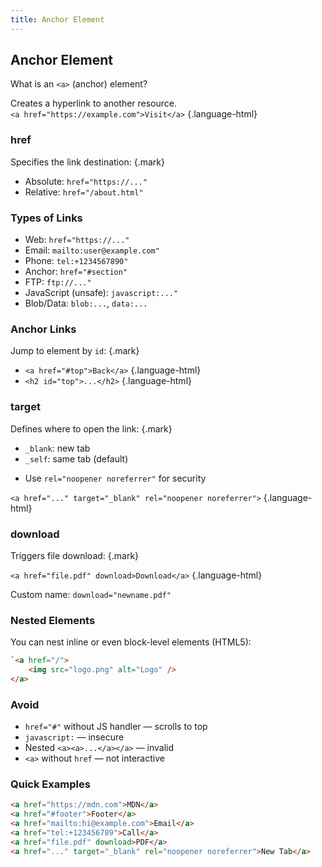 ```yaml
---
title: Anchor Element
---
```


## Anchor Element

What is an `<a>` (anchor) element?

Creates a hyperlink to another resource.  
`<a href="https://example.com">Visit</a>` {.language-html}  

### href

Specifies the link destination:  {.mark}  

- Absolute: `href="https://..."`  
- Relative: `href="/about.html"`  


### Types of Links

- Web: `href="https://..."`  
- Email: `mailto:user@example.com"`  
- Phone: `tel:+1234567890"`  
- Anchor: `href="#section"`  
- FTP: `ftp://..."`  
- JavaScript (unsafe): `javascript:..."`  
- Blob/Data: `blob:...`, `data:...`  


### Anchor Links

Jump to element by `id`:  {.mark}  

- `<a href="#top">Back</a>` {.language-html}  
- `<h2 id="top">...</h2>` {.language-html}  


### target

Defines where to open the link:  {.mark}  

- `_blank`: new tab  
- `_self`: same tab (default)  
+ Use `rel="noopener noreferrer"` for security

`<a href="..." target="_blank" rel="noopener noreferrer">` {.language-html}  


### download

Triggers file download:  {.mark}  

`<a href="file.pdf" download>Download</a>` {.language-html}  

Custom name: `download="newname.pdf"`


### Nested Elements

You can nest inline or even block-level elements (HTML5):  

```html
`<a href="/">
    <img src="logo.png" alt="Logo" />
</a>
```


### Avoid

- `href="#"` without JS handler — scrolls to top  
- `javascript:` — insecure  
- Nested `<a><a>...</a></a>` — invalid  
- `<a>` without `href` — not interactive


### Quick Examples

```html
<a href="https://mdn.com">MDN</a>
<a href="#footer">Footer</a>
<a href="mailto:hi@example.com">Email</a>
<a href="tel:+123456789">Call</a>
<a href="file.pdf" download>PDF</a>
<a href="..." target="_blank" rel="noopener noreferrer">New Tab</a>
```